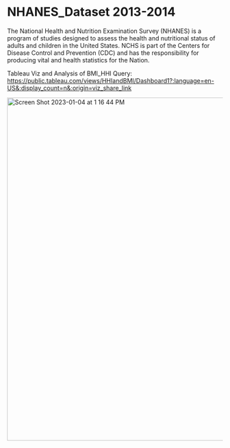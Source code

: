 # NHANES_Dataset 2013-2014

The National Health and Nutrition Examination Survey (NHANES) is a program of studies designed to assess the health and nutritional status of adults and children in the United States. NCHS is part of the Centers for Disease Control and Prevention (CDC) and has the responsibility for producing vital and health statistics for the Nation.

Tableau Viz and Analysis of BMI_HHI Query: https://public.tableau.com/views/HHIandBMI/Dashboard1?:language=en-US&:display_count=n&:origin=viz_share_link


<img width="800" alt="Screen Shot 2023-01-04 at 1 16 44 PM" src="https://user-images.githubusercontent.com/9287032/210622488-c766f170-e80b-4ac8-a11f-25369908f945.png">
